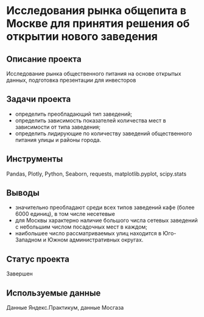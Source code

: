 # Исследования рынка общепита в Москве для принятия решения об открытии нового заведения

## Описание проекта
Исследование рынка общественного питания на основе открытых данных, подготовка презентации для инвесторов

## Задачи проекта
- определить преобладающий тип заведений;
- определить зависимость показателей количества мест в зависимости от типа заведения;
- определить лидирующие по количеству заведений общественного питания улицы и районы города.

## Инструменты
Pandas, Plotly, Python, Seaborn, requests, matplotlib.pyplot, scipy.stats

## Выводы
- значительно преобладают среди всех типов заведений кафе (более 6000 единиц), в том числе несетевые
- для Москвы характерно наличие большого числа сетевых заведений с небольшим числом посадочных мест в каждом;
- наибольшее число рассматриваемых улиц находится в Юго-Западном и Южном административных округах.

## Статус проекта
Завершен

## Используемые данные
Данные Яндекс.Практикум, данные Мосгаза
